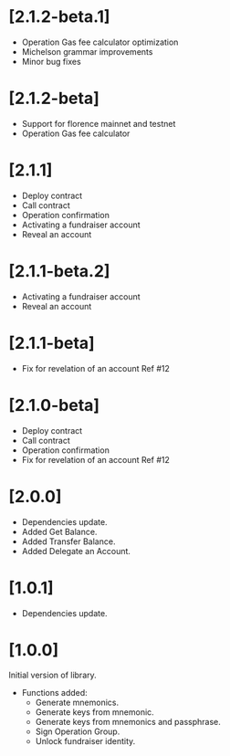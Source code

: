 # [2.1.2-beta.1]

* Operation Gas fee calculator optimization
* Michelson grammar improvements
* Minor bug fixes

# [2.1.2-beta]

* Support for florence mainnet and testnet
* Operation Gas fee calculator

# [2.1.1]

* Deploy contract
* Call contract
* Operation confirmation
* Activating a fundraiser account 
* Reveal an account

# [2.1.1-beta.2]

* Activating a fundraiser account 
* Reveal an account

# [2.1.1-beta]

* Fix for revelation of an account Ref #12

# [2.1.0-beta]

* Deploy contract
* Call contract
* Operation confirmation
* Fix for revelation of an account Ref #12

# [2.0.0]

* Dependencies update.
* Added Get Balance.
* Added Transfer Balance.
* Added Delegate an Account.

# [1.0.1]

* Dependencies update.

# [1.0.0]

Initial version of library.

* Functions added:
  * Generate mnemonics.
  * Generate keys from mnemonic.
  * Generate keys from mnemonics and passphrase.
  * Sign Operation Group.
  * Unlock fundraiser identity.
